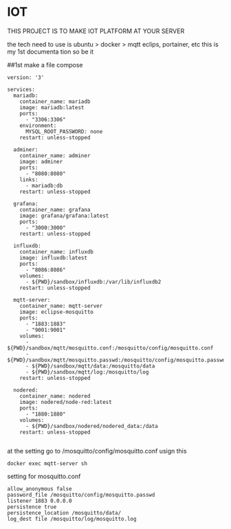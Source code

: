 # IOT
THIS PROJECT IS TO MAKE IOT PLATFORM AT YOUR SERVER

the tech need to use is 
ubuntu > docker > mqtt eclips, portainer, etc
this is my 1st documenta tion so be it


##1st make a file compose

```
version: '3'

services:
  mariadb:
    container_name: mariadb
    image: mariadb:latest
    ports:
      - "3306:3306"
    environment:
      MYSQL_ROOT_PASSWORD: none
    restart: unless-stopped

  adminer:
    container_name: adminer
    image: adminer
    ports:
      - "8080:8080"
    links:
      - mariadb:db
    restart: unless-stopped

  grafana:
    container_name: grafana
    image: grafana/grafana:latest
    ports:
      - "3000:3000"
    restart: unless-stopped

  influxdb:
    container_name: influxdb
    image: influxdb:latest
    ports:
      - "8086:8086"
    volumes:
      - ${PWD}/sandbox/influxdb:/var/lib/influxdb2
    restart: unless-stopped

  mqtt-server:
    container_name: mqtt-server
    image: eclipse-mosquitto
    ports:
      - "1883:1883"
      - "9001:9001"
    volumes:
      - ${PWD}/sandbox/mqtt/mosquitto.conf:/mosquitto/config/mosquitto.conf
      - ${PWD}/sandbox/mqtt/mosquitto.passwd:/mosquitto/config/mosquitto.passwd
      - ${PWD}/sandbox/mqtt/data:/mosquitto/data
      - ${PWD}/sandbox/mqtt/log:/mosquitto/log
    restart: unless-stopped

  nodered:
    container_name: nodered
    image: nodered/node-red:latest
    ports:
      - "1880:1880"
    volumes:
      - ${PWD}/sandbox/nodered/nodered_data:/data
    restart: unless-stopped


```
at the setting go to /mosquitto/config/mosquitto.conf
usign this 
```
docker exec mqtt-server sh
```

setting for mosquitto.conf 
```
allow_anonymous false
password_file /mosquitto/config/mosquitto.passwd
listener 1883 0.0.0.0
persistence true
persistence_location /mosquitto/data/
log_dest file /mosquitto/log/mosquitto.log
```
